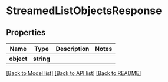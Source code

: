 # StreamedListObjectsResponse

## Properties
Name | Type | Description | Notes
------------ | ------------- | ------------- | -------------
**object** | **string** |  | 

[[Back to Model list]](../../README.md#documentation-for-models) [[Back to API list]](../../README.md#documentation-for-api-endpoints) [[Back to README]](../../README.md)

